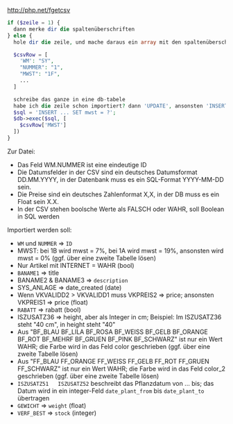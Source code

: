 http://php.net/fgetcsv

```php
if ($zeile = 1) {
  dann merke dir die spaltenüberschriften
} else {
  hole dir die zeile, und mache daraus ein array mit den spaltenüberschriften

  $csvRow = [
    'WM': "SY",
    "NUMMER": "1",
    "MWST": "1F",
    ...
  ]

  schreibe das ganze in eine db-tabele
  habe ich die zeile schon importiert? dann 'UPDATE', ansonsten 'INSERT'
  $sql = 'INSERT ... SET mwst = ?';
  $db->exec($sql, [
    $csvRow['MWST']
  ])
}

```



Zur Datei:

* Das Feld WM.NUMMER ist eine eindeutige ID
* Die Datumsfelder in der CSV sind ein deutsches Datumsformat DD.MM.YYYY, in der Datenbank muss es ein SQL-Format YYYY-MM-DD sein.
* Die Preise sind ein deutsches Zahlenformat X,X, in der DB muss es ein Float sein X.X.
* In der CSV stehen boolsche Werte als FALSCH oder WAHR, soll Boolean in SQL werden

Importiert werden soll:

* `WM` und `NUMMER` => `ID`
* MWST: bei 1B wird mwst = 7%, bei 1A wird mwst = 19%, ansonsten wird mwst = 0% (ggf. über eine zweite Tabelle lösen)
* Nur Artikel mit INTERNET = WAHR (bool)
* `BANAME1` => title
* BANAME2 & BANAME3 => `description`
* SYS_ANLAGE => date_created (date)
* Wenn VKVALIDD2 > VKVALIDD1 muss VKPREIS2 => price; ansonsten VKPREIS1 => price (float)
* `RABATT` => rabatt (bool)
* ISZUSATZ36 => height, aber als Integer in cm; Beispiel: Im ISZUSATZ36 steht "40 cm", in height steht "40"
* Aus "BF_BLAU	BF_LILA	BF_ROSA	BF_WEISS	BF_GELB	BF_ORANGE	BF_ROT	BF_MEHRF	BF_GRUEN	BF_PINK BF_SCHWARZ" ist nur ein Wert WAHR; die Farbe wird in das Feld color geschrieben (ggf. über eine zweite Tabelle lösen)
* Aus "FF_BLAU	FF_ORANGE	FF_WEISS	FF_GELB	FF_ROT	FF_GRUEN	FF_SCHWARZ" ist nur ein Wert WAHR; die Farbe wird in das Feld color_2 geschrieben (ggf. über eine zweite Tabelle lösen)
* `ISZUSATZ51	ISZUSATZ52` beschreibt das Pflanzdatum von ... bis; das Datum wird in ein integer-Feld `date_plant_from` bis `date_plant_to` übertragen
* `GEWICHT` => `weight` (float)
* `VERF_BEST` => `stock` (integer)